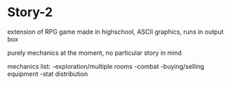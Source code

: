 # Story-2
extension of RPG game made in highschool, ASCII graphics, runs in output box

purely mechanics at the moment, no particular story in mind

mechanics list:
-exploration/multiple rooms
-combat
-buying/selling equipment
-stat distribution
